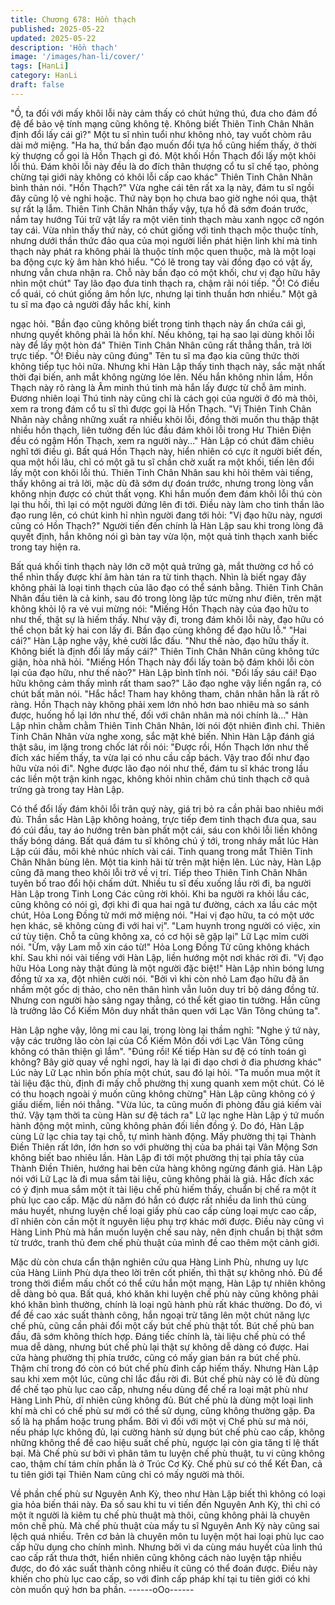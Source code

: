 ```yaml
---
title: Chương 678: Hồn thạch
published: 2025-05-22
updated: 2025-05-22
description: 'Hồn thạch'
image: '/images/han-li/cover/'
tags: [HanLi]
category: HanLi
draft: false
---
```


"Ồ, ta đối với mấy khôi lỗi này cảm thấy có chút hứng thú, đưa
cho đám đồ đệ để bảo vệ tính mạng cũng không tệ. Không biết
Thiên Tinh Chân Nhân định đổi lấy cái gì?" Một tu sĩ nhìn tuổi như
không nhỏ, tay vuốt chòm râu dài mở miệng.
"Ha ha, thứ bần đạo muốn đổi tựa hồ cũng hiếm thấy, ở thời kỳ
thượng cổ gọi là Hồn Thạch gì đó. Một khối Hồn Thạch đổi lấy
một khôi lỗi thú. Đám khôi lỗi này đều là do đích thân thượng cổ tu
sĩ chế tạo, phỏng chừng tại giới này không có khôi lỗi cấp cao
khác" Thiên Tinh Chân Nhân bình thản nói.
"Hồn Thạch?"
Vừa nghe cái tên rất xa lạ này, đám tu sĩ ngồi đây cũng lộ vẻ nghi
hoặc.
Thứ này bọn họ chưa bao giờ nghe nói qua, thật sự rất lạ lẫm.
Thiên Tinh Chân Nhân thấy vậy, tựa hồ đã sớm đoán trước, nắm
tay hướng Túi trữ vật lấy ra một viên tinh thạch màu xanh ngọc
cỡ ngón tay cái.
Vừa nhìn thấy thứ này, có chút giống với tinh thạch mộc thuộc
tính, nhưng dưới thần thức đảo qua của mọi người liền phát hiện
linh khí mà tinh thạch này phát ra không phải là thuộc tính mộc
quen thuộc, mà là một loại ba động cực kỳ âm hàn khó hiểu.
"Có lẽ trong tay vài đồng đạo có vật ấy, nhưng vẫn chưa nhận ra.
Chỗ này bần đạo có một khối, chư vị đạo hữu hãy nhìn một chút"
Tay lão đạo đưa tinh thạch ra, chậm rãi nói tiếp.
"Ồ! Có điều cổ quái, có chút giống âm hồn lực, nhưng lại tinh
thuần hơn nhiều." Một gã tu sĩ ma đạo cả người đầy hắc khí, kinh

ngạc hỏi.
"Bần đạo cũng không biết trong tinh thạch này ẩn chứa cái gì,
nhưng quyết không phải là hồn khí. Nếu không, tại hạ sao lại
dùng khôi lỗi này để lấy một hòn đá" Thiên Tinh Chân Nhân cũng
rất thẳng thắn, trả lời trực tiếp.
"Ồ! Điều này cũng đúng" Tên tu sĩ ma đạo kia cũng thức thời
không tiếp tục hỏi nữa.
Nhưng khi Hàn Lập thấy tinh thạch này, sắc mặt nhất thời đại
biến, anh mắt không ngừng lóe lên.
Nếu hắn không nhìn lầm, Hồn Thạch này rõ ràng là Âm minh thú
tinh mà hắn lấy được từ chỗ âm minh. Đương nhiên loại Thú tinh
này cũng chỉ là cách gọi của người ở đó mà thôi, xem ra trong
đám cổ tu sĩ thì được gọi là Hồn Thạch.
"Vị Thiên Tinh Chân Nhân này chẳng những xuất ra nhiều khôi lỗi,
đồng thời muốn thu thập thật nhiều hồn thạch, liên tưởng đến lúc
đầu đám khôi lỗi trong Hư Thiên Điện đều có ngậm Hồn Thạch,
xem ra người này…" Hàn Lập có chút đăm chiêu nghĩ tới điều gì.
Bất quá Hồn Thạch này, hiển nhiên có cực ít người biết đến, qua
một hồi lâu, chỉ có một gã tu sĩ chần chờ xuất ra một khối, tiến lên
đổi lấy một con khôi lỗi thú.
Thiên Tinh Chân Nhân sau khi hỏi thêm vài tiếng, thấy không ai
trả lời, mặc dù đã sớm dự đoán trước, nhưng trong lòng vẫn
không nhịn được có chút thất vọng.
Khi hắn muốn đem đám khôi lỗi thú còn lại thu hồi, thì lại có một
người đứng lên đi tới. Điều này làm cho tinh thần lão đạo rung
lên, có chút kinh hỉ nhìn người đang tới hỏi:
"Vị đạo hữu này, ngươi cũng có Hồn Thạch?"
Người tiến đến chính là Hàn Lập sau khi trong lòng đã quyết định,
hắn không nói gì bàn tay vừa lộn, một quả tinh thạch xanh biếc
trong tay hiện ra.

Bất quá khối tinh thạch này lớn cỡ một quả trứng gà, mắt thường
cơ hồ có thể nhìn thấy được khí âm hàn tán ra từ tinh thạch. Nhìn
là biết ngay đây không phải là loại tinh thạch của lão đạo có thể
sánh bằng.
Thiên Tinh Chân Nhân đầu tiên là cả kinh, sau đó trong lòng lập
tức mừng như điên, trên mặt không khỏi lộ ra vẻ vui mừng nói:
"Miếng Hồn Thạch này của đạo hữu to như thế, thật sự là hiếm
thấy. Như vậy đi, trong đám khôi lỗi này, đạo hữu có thể chọn bất
kỳ hai con lấy đi. Bần đạo cùng không để đạo hữu lỗ."
"Hai cái?" Hàn Lập nghe vậy, khẻ cười lắc đấu.
"Như thế nào, đạo hữu thấy ít. Không biết là định đổi lấy mấy
cái?" Thiên Tinh Chân Nhân cũng không tức giận, hòa nhã hỏi.
"Miếng Hồn Thạch này đổi lấy toàn bộ đám khôi lỗi còn lại của
đạo hữu, như thế nào?" Hàn Lập bình tĩnh nói.
"Đổi lấy sáu cái! Đạo hữu không cảm thấy mình rất tham sao?"
Lão đạo nghe vậy liền ngẩn ra, có chút bất mãn nói.
"Hắc hắc! Tham hay không tham, chân nhân hẳn là rất rõ ràng.
Hồn Thạch này không phải xem lớn nhỏ hơn bao nhiêu mà so
sánh được, huống hồ lại lớn như thế, đối với chân nhân mà nói
chính là…" Hàn Lập nhìn chằm chằm Thiên Tinh Chân Nhân, lời
nói đột nhiên đình chỉ.
Thiên Tinh Chân Nhân vừa nghe xong, sắc mặt khẻ biến. Nhìn
Hàn Lập đánh giá thật sâu, im lặng trong chốc lát rồi nói:
"Được rồi, Hồn Thạch lớn như thế đích xác hiếm thấy, ta vừa lại
có nhu cầu cấp bách. Vậy trao đổi như đạo hữu vừa nói đi".
Nghe được lão đạo nói như thế, đám tu sĩ khác trong lầu các liền
một trận kinh ngạc, không khỏi nhìn chăm chú tinh thạch cỡ quả
trứng gà trong tay Hàn Lập.

Có thể đổi lấy đám khôi lỗi trân quý này, giá trị bỏ ra cần phải bao
nhiêu mới đủ.
Thần sắc Hàn Lập không hoảng, trực tiếp đem tinh thạch đưa
qua, sau đó cúi đầu, tay áo hướng trên bàn phất một cái, sáu con
khôi lỗi liền không thấy bóng dáng.
Bất quá đám tu sĩ không chú ý tới, trong nháy mắt lúc Hàn Lập cúi
đầu, môi khẻ nhúc nhích vài cái. Tinh quang trong mắt Thiên Tinh
Chân Nhân bùng lên. Một tia kinh hãi từ trên mặt hiện lên.
Lúc này, Hàn Lập cũng đã mang theo khôi lỗi trở về vị trí.
Tiếp theo Thiên Tinh Chân Nhân tuyên bố trao đổi hội chấm dứt.
Nhiều tu sĩ đếu xuống lầu rời đi, ba người Hàn Lập trong Tinh
Long Các cũng rời khỏi.
Khi ba người ra khỏi lầu các, cũng không có nói gì, đợi khi đi qua
hai ngã tư đường, cách xa lầu các một chút, Hỏa Long Đồng tử
mới mở miệng nói.
"Hai vị đạo hữu, ta có một ước hẹn khác, sẽ không cùng đi với hai
vị".
"Lam huynh trong người có việc, xin cứ tùy tiện. Chỗ ta cũng
không xa, có cơ hội sẽ gặp lại" Lữ Lạc mỉm cười nói.
"Ừm, vậy Lam mỗ xin cáo từ!" Hỏa Long Đồng Tử cũng không
khách khí. Sau khi nói vài tiếng với Hàn Lập, liền hướng một nơi
khác rời đi.
"Vị đạo hữu Hỏa Long này thật đúng là một người đặc biệt!" Hàn
Lập nhìn bóng lưng đồng tử xa xa, đột nhiên cười nói.
"Bởi vì khi còn nhỏ Lam đạo hữu đã ăn nhầm một gốc dị thảo, cho
nên thân hình vẫn luôn duy trỉ bộ dáng đồng tử. Nhưng con người
hào sảng ngay thẳng, có thể kết giao tin tưởng. Hắn cũng là
trưởng lão Cổ Kiếm Môn duy nhất thân quen với Lạc Vân Tông
chúng ta".

Hàn Lập nghe vậy, lông mi cau lại, trong lòng lại thầm nghĩ:
"Nghe ý tứ này, vậy các trưởng lão còn lại của Cổ Kiếm Môn đối
với Lạc Vân Tông cũng không có thân thiện gì lắm".
"Đúng rồi! Kế tiếp Hàn sư đệ có tính toán gì không? Bây giờ quay
về nghỉ ngơi, hay là lại đi dạo chơi ở đia phương khác" Lúc này Lữ
Lạc nhìn bốn phía một chút, sau đó lại hỏi.
"Ta muốn mua một ít tài liệu đặc thù, định đi mấy chỗ phường thị
xung quanh xem một chút. Có lẽ có thu hoạch ngoài ý muốn cũng
không chừng" Hàn Lập cũng không có ý giấu diếm, liền nói thẳng.
"Vừa lúc, ta cũng muốn đi phòng đấu giá kiếm vài thứ. Vậy tạm
thời ta cùng Hàn sư đệ tách ra" Lữ lạc nghe Hàn Lập ý tứ muốn
hành động một mình, cũng không phản đối liền đồng ý.
Do đó, Hàn Lập cùng Lữ lạc chia tay tại chỗ, tự mình hành động.
Mấy phường thị tại Thành Điền Thiên rất lớn, lớn hơn so với
phường thị của ba phái tại Vân Mộng Sơn không biết bao nhiêu
lần.
Hàn Lập đi tới một phường thị tại phía tây của Thành Điền Thiên,
hướng hai bên cửa hàng không ngừng đánh giá.
Hàn Lập nói với Lữ Lạc là đi mua sắm tài liệu, cũng không phải là
giả.
Hắc đích xác có ý định mua sắm một ít tài liệu chế phù hiếm thấy,
chuẩn bị chế ra một ít phù lục cao cấp.
Mặc dù năm đó hắn có được rất nhiều da linh thú cùng máu
huyết, nhưng luyện chế loại giấy phù cao cấp cùng loại mực cao
cấp, dĩ nhiên còn cần một ít nguyên liệu phụ trợ khác mới được.
Điều này cũng vì Hàng Linh Phù mà hắn muốn luyện chế sau này,
nên định chuẩn bị thật sớm từ trước, tranh thủ đem chế phù thuật
của mình đề cao thêm một cảnh giới.

Mặc dù còn chưa cẩn thận nghiên cứu qua Hàng Linh Phù,
nhưng uy lực của Hàng Liinh Phù dựa theo lời trên cốt phiến, thì
thật sự không nhỏ. Đủ để trong thời điểm mấu chốt có thể cứu
hắn một mạng, Hàn Lập tự nhiên không dễ dàng bỏ qua.
Bất quá, khó khăn khi luyện chế phù này cũng không phải khó
khăn bình thường, chính là loại ngũ hành phù rất khác thường.
Do đó, vì để đề cao xác suất thành công, hắn ngoại trừ tăng lên
một chút năng lực chế phù, cũng cần phải đổi một cấy bút chế
phù thật tốt.
Bút chế phù ban đầu, đã sớm không thích hợp.
Đáng tiếc chính là, tài liệu chế phù có thể mua dễ dàng, nhưng
bút chế phù lại thật sự không dễ dàng có được.
Hai cửa hàng phường thị phía trước, cũng có mấy gian bán ra bút
chế phù. Thậm chí trong đó còn có bút chế phù đỉnh cấp hiếm
thấy. Nhưng Hàn Lập sau khi xem một lúc, cũng chỉ lắc đầu rời đi.
Bút chế phù này có lẽ đủ dùng để chế tạo phù lục cao cấp, nhưng
nếu dùng để chế ra loại mật phù như Hàng Linh Phù, dĩ nhiên
cũng không đủ.
Bút chế phù là dùng một loại linh khí mà chỉ có chế phù sư mới có
thể sử dụng, cũng không thường gặp. Đa số là hạ phẩm hoặc
trung phẩm.
Bởi vì đối với một vị Chế phù sư mà nói, nếu pháp lực không đủ,
lại cường hành sử dụng bút chế phù cao cấp, không những
không thể đề cao hiệu suất chế phù, ngược lại còn gia tăng tỉ lệ
thất bại.
Mà Chế phù sư bởi vì phân tâm tu luyện chế phù thuật, tu vi cũng
không cao, thậm chí tám chín phần là ở Trúc Cơ Kỳ.
Chế phù sư có thể Kết Đan, cả tu tiên giới tại Thiên Nam cũng chỉ
có mấy người mà thôi.

Về phần chế phù sư Nguyên Anh Kỳ, theo như Hàn Lập biết thì
không có loại gia hỏa biến thái này.
Đa số sau khi tu vi tiến đến Nguyên Anh Kỳ, thì chỉ có một ít
người là kiêm tu chế phù thuật mà thôi, cũng không phải là
chuyên môn chế phù.
Mà chế phù thuật cùa mấy tu sĩ Nguyên Anh Kỳ này cũng sai lệch
quá nhiều. Trên cơ bản là chuyên môn tu luyện một hai loại phù
lục cao cấp hữu dụng cho chính mình. Nhưng bởi vì da cùng máu
huyết của linh thú cao cấp rất thưa thớt, hiển nhiên cũng không
cách nào luyện tập nhiều được, do đó xác suất thành công nhiều
ít cũng có thể đoán được.
Điều này khiến cho phù lục cao cấp, so với đỉnh cấp pháp khí tại
tu tiên giới có khi còn muốn quý hơn ba phần.
------oOo------

